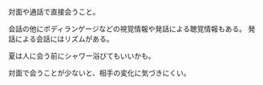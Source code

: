 対面や通話で直接会うこと。

会話の他にボディランゲージなどの視覚情報や発話による聴覚情報もある。
発話による会話にはリズムがある。

夏は人に会う前にシャワー浴びてもいいかも。

対面で会うことが少ないと、相手の変化に気づきにくい。
